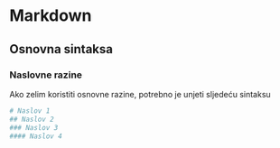 # Markdown
## Osnovna sintaksa
### Naslovne razine
Ako zelim koristiti osnovne razine, potrebno je unjeti sljedeću sintaksu

```bash
# Naslov 1
## Naslov 2
### Naslov 3
#### Naslov 4
